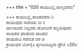 +++
title = "020 ಕಾಯಬಲ್ಲೈ ಪಾಣ್ಡವರನು"

+++
ಕಾಯಬಲ್ಲೈ  ಪಾಂಡವರನು ನಿ  
ರಾಯುಧರು ನಾವೆಂದು ನೀ ನಿ  
ರ್ದಾಯದಲಿ ನಿನ್ನವರು ಹೊಗುವರೆ ಹಸ್ತಿನಾಪುರವ  
ಸಾಯಕವ ಪರಿಹರಿಸು ಪಾಂಡವ  
ರಾಯಜೀವಿ ಗಡೆನುತ ವರ ಚ  
ಕ್ರಾಯುಧನ ಬೋಳೈಸಿ ತೃಣದಿಂದಿಟ್ಟನಾ ದ್ರೌಣಿ      ॥20॥